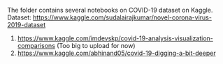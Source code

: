 
The folder contains several notebooks on COVID-19 dataset on Kaggle. Dataset: https://www.kaggle.com/sudalairajkumar/novel-corona-virus-2019-dataset 

1) https://www.kaggle.com/imdevskp/covid-19-analysis-visualization-comparisons (Too big to upload for now)
2) https://www.kaggle.com/abhinand05/covid-19-digging-a-bit-deeper 
